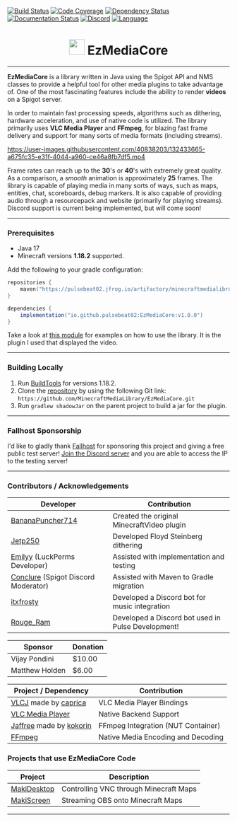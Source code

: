 [![Build Status](https://img.shields.io/circleci/build/github/MinecraftMediaLibrary/EzMediaCore?style=for-the-badge)](https://app.circleci.com/pipelines/github/MinecraftMediaLibrary/EzMediaCore) [![Code Coverage](https://img.shields.io/codefactor/grade/github/MinecraftMediaLibrary/EzMediaCore?style=for-the-badge)](https://www.codefactor.io/repository/github/minecraftmedialibrary/ezmediacore) [![Dependency Status](https://img.shields.io/librariesio/github/MinecraftMediaLibrary/EzMediaCore?style=for-the-badge)](https://libraries.io/github/MinecraftMediaLibrary/EzMediaCore) [![Documentation Status](https://img.shields.io/readthedocs/minecraftmedialibrary-wiki/latest?style=for-the-badge)](https://minecraftmedialibrary-wiki.readthedocs.io/en/latest/) [![Discord](https://img.shields.io/discord/817501569108017223?style=for-the-badge)](https://discord.gg/qVhhbCWQQV) [![Language](https://img.shields.io/badge/Made%20with-Java-1f425f.svg?style=for-the-badge)](https://www.java.com/en/)

<h1 style='text-align:center;'><img height="35" src="https://emoji.gg/assets/emoji/7333-parrotdance.gif" alt=""> EzMediaCore</h1>

---

**EzMediaCore** is a library written in Java using the Spigot API and NMS classes to provide a
helpful tool for other media plugins to take advantage of. One of the most fascinating features
include the ability to render **videos** on a Spigot server.

In order to maintain fast processing speeds, algorithms such as dithering, hardware acceleration,
and use of native code is utilized. The library primarily uses **VLC Media Player** and **FFmpeg**,
for blazing fast frame delivery and support for many sorts of media formats (including streams).

https://user-images.githubusercontent.com/40838203/132433665-a675fc35-e31f-4044-a960-ce46a8fb7df5.mp4

Frame rates can reach up to the **30**'s or **40**'s with extremely great quality. As a comparison,
a
*smooth* animation is approximately **25** frames. The library is capable of playing media in many
sorts of ways, such as maps, entities, chat, scoreboards, debug markers. It is also capable of
providing audio through a resourcepack and website (primarily for playing streams). Discord support
is current being implemented, but will come soon!

---

### Prerequisites

- Java 17
- Minecraft versions **1.18.2** supported.

Add the following to your gradle configuration:

```kotlin  
repositories {  
    maven("https://pulsebeat02.jfrog.io/artifactory/minecraftmedialibrary/")
}  
```  

```groovy  
dependencies {  
    implementation("io.github.pulsebeat02:EzMediaCore:v1.0.0")
}  
```

Take a look
at [this module](https://github.com/MinecraftMediaLibrary/EzMediaCore/tree/master/deluxemediaplugin)
for examples on how to use the library. It is the plugin I used that displayed the video.

---

### Building Locally

1) Run [BuildTools](https://www.spigotmc.org/wiki/buildtools/) for versions 1.18.2.
2) Clone the [repository](https://github.com/MinecraftMediaLibrary/EzMediaCore) by using the
   following Git link: `https://github.com/MinecraftMediaLibrary/EzMediaCore.git`
3) Run `gradlew shadowJar` on the parent project to build a jar for the plugin.

---

### Fallhost Sponsorship

I'd like to gladly thank [Fallhost](https://fallhost.com/) for sponsoring this project and giving a
free public test server! [Join the Discord server](https://discord.gg/qVhhbCWQQV) and you are able
to access the IP to the testing server!

---

### Contributors / Acknowledgements

| Developer                                                          | Contribution                                         |
|--------------------------------------------------------------------|------------------------------------------------------|
| [BananaPuncher714](https://github.com/BananaPuncher714)            | Created the original MinecraftVideo plugin           |
| [Jetp250](https://github.com/jetp250)                              | Developed Floyd Steinberg dithering                  |
| [Emilyy](https://github.com/emilyy-dev) (LuckPerms Developer)      | Assisted with implementation and testing             |
| [Conclure](https://github.com/Conclure) (Spigot Discord Moderator) | Assisted with Maven to Gradle migration              |
| [itxfrosty](https://github.com/itxfrosty)                          | Developed a Discord bot for music integration        |
| [Rouge_Ram](https://rogueram.xyz/index.html)                       | Developed a Discord bot used in Pulse Development!   |

| Sponsor                 | Donation                 |
|-------------------------|--------------------------|
| Vijay Pondini           | $10.00                   |
| Matthew Holden          | $6.00                    |

| Project / Dependency                                                                        | Contribution                       |
|---------------------------------------------------------------------------------------------|------------------------------------|
| [VLCJ](https://github.com/caprica/vlcj) made by [caprica](https://github.com/caprica)       | VLC Media Player Bindings          |
| [VLC Media Player](https://www.videolan.org/vlc/)                                           | Native Backend Support             |
| [Jaffree](https://github.com/kokorin/Jaffree) made by [kokorin](https://github.com/kokorin) | FFmpeg Integration (NUT Container) |
| [FFmpeg](https://www.ffmpeg.org/)                                                           | Native Media Encoding and Decoding |

### Projects that use EzMediaCore Code

| Project                                                   | Description                            |
|-----------------------------------------------------------|----------------------------------------|
| [MakiDesktop](https://github.com/ayunami2000/MakiDesktop) | Controlling VNC through Minecraft Maps |
| [MakiScreen](https://github.com/makifoxgirl/MakiScreen)   | Streaming OBS onto Minecraft Maps      |

---
